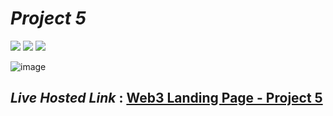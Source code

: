 # _Project 5_
<img src="https://img.shields.io/badge/Project%205-Web3%20Landing%20Page-brightgreen">&nbsp;<img src="https://img.shields.io/badge/Used-HTML5-orange">&nbsp;<img src="https://img.shields.io/badge/Used-CSS3-blue">

![image](https://user-images.githubusercontent.com/91872149/181814515-b7d88818-c950-4b88-9ac6-acd935d9f280.png)


## _Live Hosted Link_ : [Web3 Landing Page - Project 5](https://live-class-assignment-05.netlify.app/)

